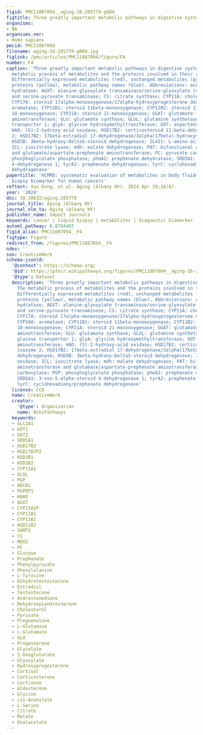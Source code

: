 ```yaml
---
figid: PMC11087094__aging-16-205779-g004
figtitle: Three greatly important metabolic pathways in digestive system tumors
organisms:
- NA
organisms_ner:
- Homo sapiens
pmcid: PMC11087094
filename: aging-16-205779-g004.jpg
figlink: /pmc/articles/PMC11087094/figure/F4
number: F4
caption: 'Three greatly important metabolic pathways in digestive system tumors. The
  metabolic process of metabolites and the proteins involved in their regulation.
  Differentially expressed metabolites (red), unchanged metabolites (grey) regulated
  proteins (yellow), metabolic pathway names (blue). Abbreviations: acnA: aconitate
  hydratase; AGXT: alanine-glyoxylate transaminase/serine-glyoxylate transaminase
  and serine-pyruvate transaminase; CS: citrate synthase; CYP11A: cholesterol monooxygenase;
  CYP17A: steroid 17alpha-monooxygenase/17alpha-hydroxyprogesterone deacetylase; CYP19A:
  aromatase; CYP11B1: steroid 11beta-monooxygenase; CYP11B2: steroid 11beta-monooxygenase/corticosterone
  18-monooxygenase; CYP21A: steroid 21-monooxygenase; GGAT: glutamate--glyoxylate
  aminotransferase; GLU: glutamate synthase; GLUL: glutamine synthetase; GLUT1: glucose
  transporter 1; glyA: glycine hydroxymethyltransferase; GOT: aspartate aminotransferase;
  HAO: (S)-2-hydroxy-acid oxidase; HSD17B2: corticosteroid 11-beta-dehydrogenase isozyme
  2; HSD17B2: 17beta-estradiol 17-dehydrogenase/3alpha(17beta)-hydroxysteroid dehydrogenase;
  HSD3B: 3beta-hydroxy-Delta5-steroid dehydrogenase; IL4I1: L-amino-acid oxidase;
  ICL: isocitrate lyase; mdh: malate dehydrogenase; PAT: bifunctional aspartate aminotransferase
  and glutamate/aspartate-prephenate aminotransferase; PC: pyruvate carboxylase; PGP:
  phosphoglycolate phosphatase; pheA2: prephenate dehydratase; SRD5A1: 3-oxo-5-alpha-steroid
  4-dehydrogenase 1; tyrA2: prephenate dehydrogenase; tyrC: cyclohexadieny/prephenate
  dehydrogenase'
papertitle: 'HCMMD: systematic evaluation of metabolites in body fluids as liquid
  biopsy biomarker for human cancers'
reftext: Xun Dong, et al. Aging (Albany NY). 2024 Apr 30;16(8).
year: '2024'
doi: 10.18632/aging.205779
journal_title: Aging (Albany NY)
journal_nlm_ta: Aging (Albany NY)
publisher_name: Impact Journals
keywords: cancer | liquid biopsy | metabolites | diagnostic biomarker | database
automl_pathway: 0.8784407
figid_alias: PMC11087094__F4
figtype: Figure
redirect_from: /figures/PMC11087094__F4
ndex: ''
seo: CreativeWork
schema-jsonld:
  '@context': https://schema.org/
  '@id': https://pfocr.wikipathways.org/figures/PMC11087094__aging-16-205779-g004.html
  '@type': Dataset
  description: 'Three greatly important metabolic pathways in digestive system tumors.
    The metabolic process of metabolites and the proteins involved in their regulation.
    Differentially expressed metabolites (red), unchanged metabolites (grey) regulated
    proteins (yellow), metabolic pathway names (blue). Abbreviations: acnA: aconitate
    hydratase; AGXT: alanine-glyoxylate transaminase/serine-glyoxylate transaminase
    and serine-pyruvate transaminase; CS: citrate synthase; CYP11A: cholesterol monooxygenase;
    CYP17A: steroid 17alpha-monooxygenase/17alpha-hydroxyprogesterone deacetylase;
    CYP19A: aromatase; CYP11B1: steroid 11beta-monooxygenase; CYP11B2: steroid 11beta-monooxygenase/corticosterone
    18-monooxygenase; CYP21A: steroid 21-monooxygenase; GGAT: glutamate--glyoxylate
    aminotransferase; GLU: glutamate synthase; GLUL: glutamine synthetase; GLUT1:
    glucose transporter 1; glyA: glycine hydroxymethyltransferase; GOT: aspartate
    aminotransferase; HAO: (S)-2-hydroxy-acid oxidase; HSD17B2: corticosteroid 11-beta-dehydrogenase
    isozyme 2; HSD17B2: 17beta-estradiol 17-dehydrogenase/3alpha(17beta)-hydroxysteroid
    dehydrogenase; HSD3B: 3beta-hydroxy-Delta5-steroid dehydrogenase; IL4I1: L-amino-acid
    oxidase; ICL: isocitrate lyase; mdh: malate dehydrogenase; PAT: bifunctional aspartate
    aminotransferase and glutamate/aspartate-prephenate aminotransferase; PC: pyruvate
    carboxylase; PGP: phosphoglycolate phosphatase; pheA2: prephenate dehydratase;
    SRD5A1: 3-oxo-5-alpha-steroid 4-dehydrogenase 1; tyrA2: prephenate dehydrogenase;
    tyrC: cyclohexadieny/prephenate dehydrogenase'
  license: CC0
  name: CreativeWork
  creator:
    '@type': Organization
    name: WikiPathways
  keywords:
  - SLC2A1
  - GOT1
  - GOT2
  - SRD5A1
  - HSD17B2
  - HSD17B7P2
  - HSD3B1
  - HSD3B2
  - CYP11A1
  - GLUL
  - PGP
  - ABCB1
  - PGPEP1
  - HAAO
  - AGXT
  - CYP21A1P
  - CYP11B1
  - CYP11B2
  - HSD11B2
  - SHMT2
  - CS
  - MDH2
  - PC
  - Glucose
  - Prephenate
  - Phenylpyruvate
  - Phenylalanine
  - L-Tyrosine
  - Dihydrotestosterone
  - Estradiol
  - Testosterone
  - Androstenedione
  - Dehydroepiandrosterone
  - Cholesterol
  - Pyruvate
  - Pregnenolone
  - L-Glutamine
  - L-Glutamate
  - GLU
  - Progesterone
  - Glycolate
  - 2-Oxoglutarate
  - Glyoxylate
  - Hydroxyprogesterone
  - Cortisol
  - Corticosterone
  - Cortisone
  - Aldosterone
  - Glycine
  - cis-Aconitate
  - L-Serine
  - Citrate
  - Malate
  - Oxalacetate
---
```

